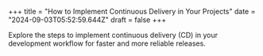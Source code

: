 +++
title = "How to Implement Continuous Delivery in Your Projects"
date = "2024-09-03T05:52:59.644Z"
draft = false
+++

  Explore the steps to implement continuous delivery (CD) in your development workflow for faster and more reliable releases.
        